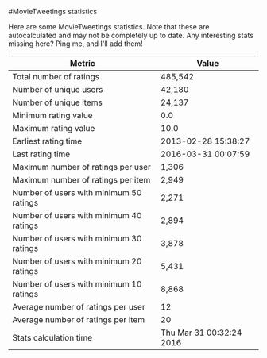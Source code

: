 #MovieTweetings statistics

Here are some MovieTweetings statistics. Note that these are autocalculated and may not be completely up to date. Any interesting stats missing here? Ping me, and I'll add them!

Metric | Value
--- | ---
Total number of ratings                 | 485,542
Number of unique users                  | 42,180
Number of unique items                  | 24,137
Minimum rating value                    | 0.0
Maximum rating value                    | 10.0
Earliest rating time                    | 2013-02-28 15:38:27
Last rating time                        | 2016-03-31 00:07:59
Maximum number of ratings per user      | 1,306
Maximum number of ratings per item      | 2,949
Number of users with minimum 50 ratings | 2,271
Number of users with minimum 40 ratings | 2,894
Number of users with minimum 30 ratings | 3,878
Number of users with minimum 20 ratings | 5,431
Number of users with minimum 10 ratings | 8,868
Average number of ratings per user      | 12
Average number of ratings per item      | 20
Stats calculation time                  | Thu Mar 31 00:32:24 2016

